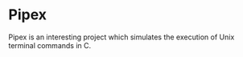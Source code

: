 # Pipex

Pipex is an interesting project which simulates the execution of Unix terminal commands in C.
